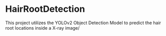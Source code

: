 # HairRootDetection
This project utilizes the YOLOv2 Object Detection Model to predict the hair root locations inside a X-ray image/
